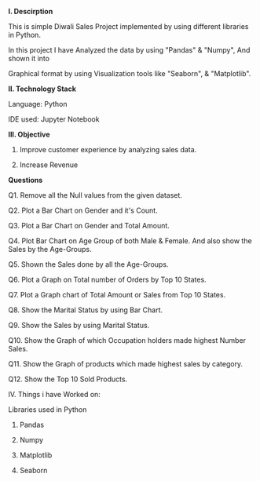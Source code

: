 **I. Descirption**

This is simple Diwali Sales Project implemented by using different libraries in Python.

In this project I have Analyzed the data by using "Pandas" & "Numpy", And shown it into 

Graphical format by using Visualization tools like "Seaborn", & "Matplotlib".


**II. Technology Stack**

Language: Python

IDE used: Jupyter Notebook



**III. Objective**

1. Improve customer experience by analyzing sales data.
 
2. Increase Revenue

**Questions**

Q1. Remove all the Null values from the given dataset. 

Q2. Plot a Bar Chart on Gender and it's Count.

Q3. Plot a Bar Chart on Gender and Total Amount.

Q4. Plot Bar Chart on Age Group of both Male & Female. And also show the Sales by the Age-Groups.

Q5. Shown the Sales done by all the Age-Groups.

Q6. Plot a Graph on Total number of Orders by Top 10 States. 

Q7. Plot a Graph chart of Total Amount or Sales from Top 10 States.

Q8. Show the Marital Status by using Bar Chart.

Q9. Show the Sales by using Marital Status.

Q10. Show the Graph of which Occupation holders made highest Number Sales.

Q11. Show the Graph of products which made highest sales by category.

Q12. Show the Top 10 Sold Products. 


IV. Things i have Worked on:

Libraries used in Python

1. Pandas

2. Numpy

3. Matplotlib

4. Seaborn


